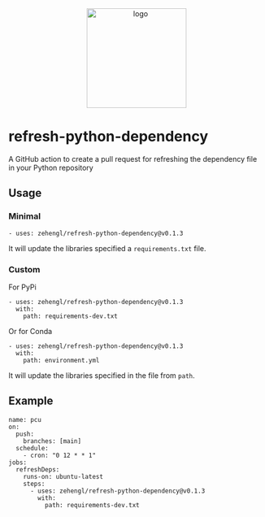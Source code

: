 <div align="center">
    <img src="https://cdn2.iconfinder.com/data/icons/flat-jewels-icon-set/512/0000_Refresh.png" alt="logo" height="196">
</div>

# refresh-python-dependency

A GitHub action to create a pull request for refreshing the dependency file in your Python repository

## Usage

### Minimal

    - uses: zehengl/refresh-python-dependency@v0.1.3

It will update the libraries specified a `requirements.txt` file.

### Custom

For PyPi

    - uses: zehengl/refresh-python-dependency@v0.1.3
      with:
        path: requirements-dev.txt

Or for Conda

    - uses: zehengl/refresh-python-dependency@v0.1.3
      with:
        path: environment.yml

It will update the libraries specified in the file from `path`.

## Example

    name: pcu
    on:
      push:
        branches: [main]
      schedule:
        - cron: "0 12 * * 1"
    jobs:
      refreshDeps:
        runs-on: ubuntu-latest
        steps:
          - uses: zehengl/refresh-python-dependency@v0.1.3
            with:
              path: requirements-dev.txt
